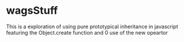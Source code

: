 wagsStuff
=========

This is a exploration of using pure prototypical inheritance in javascript featuring the Object.create function and 0 use of the new opeartor 